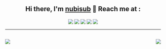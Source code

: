 <!-- # <p align = "center">nubisub</p> -->

## <p align = "center">Hi there, I'm [nubisub](https://nubisub.xyz) 👋 Reach me at :</p>

<div align = "center">
 
   [<img src="https://img.shields.io/badge/Facebook-%231877F2.svg?style=for-the-badge&logo=Facebook&logoColor=white" />](https://youtu.be/6CKoBtMsdSw?t=18)
   [<img src="https://img.shields.io/badge/Gmail-D14836?style=for-the-badge&logo=gmail&logoColor=white" />](https://youtu.be/6CKoBtMsdSw?t=18)
   [<img src="https://img.shields.io/badge/linkedin-%230077B5.svg?style=for-the-badge&logo=linkedin&logoColor=white" />](https://youtu.be/6CKoBtMsdSw?t=18)
   [<img src="https://img.shields.io/badge/Reddit-FF4500?style=for-the-badge&logo=reddit&logoColor=white" />](https://youtu.be/6CKoBtMsdSw?t=18)
   [<img src="https://img.shields.io/badge/YouTube-%23FF0000.svg?style=for-the-badge&logo=YouTube&logoColor=white" />](https://youtu.be/6CKoBtMsdSw?t=18)
 
</div>

---

<br>
   <img  align="left" src="https://github-readme-stats.vercel.app/api?username=nubisub&show_icons=true&theme=react" />
   <img align="right" src="https://github-readme-stats.vercel.app/api/top-langs/?username=nubisub&theme=react&layout=compact&card_width=260" />
<br>


